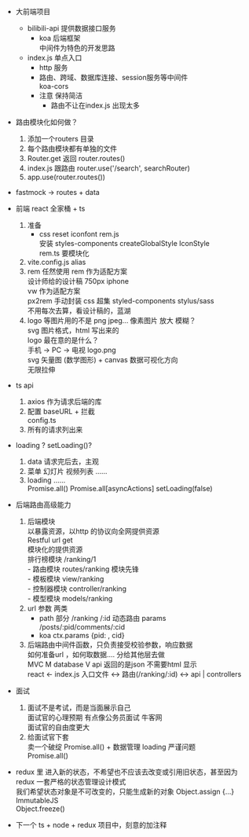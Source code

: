 - 大前端项目           
    - bilibili-api 提供数据接口服务               
        - koa  后端框架              
            中间件为特色的开发思路           
    - index.js 单点入口                  
        - http  服务          
        - 路由、跨域、数据库连接、session服务等中间件             
            koa-cors            
        - 注意  保持简洁             
            - 路由不让在index.js 出现太多           

- 路由模块化如何做？              
    1. 添加一个routers 目录           
    2. 每个路由模块都有单独的文件          
    3. Router.get  返回 router.routes()              
    4. index.js  跟路由  router.use('/search', searchRouter)              
    5. app.use(router.routes())              
- fastmock -> routes + data             

- 前端 react 全家桶 + ts          
    1. 准备                 
        - css reset  iconfont rem.js             
            安装 styles-components  createGlobalStyle IconStyle              
            rem.ts 要模块化            
    2. vite.config.js alias            
    3. rem 任然使用 rem 作为适配方案              
        设计师给的设计稿 750px iphone             
        vw 作为适配方案             
        px2rem 手动封装   css  超集  styled-components  stylus/sass            
        不用每次去算，看设计稿的，蓝湖            
    4. logo 等图片用的不是 png jpeg...   像素图片  放大 模糊？           
        svg 图片格式，html 写出来的          
        logo 最在意的是什么？          
        手机 -> PC -> 电视  logo.png             
        svg  矢量图  (数学图形) + canvas  数据可视化方向            
        无限拉伸             

- ts api            
    1. axios 作为请求后端的库             
    2. 配置 baseURL + 拦截              
        config.ts          
    3. 所有的请求列出来          

- loading ? setLoading()?               
    1. data 请求完后去，主观              
    2. 菜单 幻灯片 视频列表 ......                
    3. loading ......            
    Promise.all()  Promise.all[asyncActions]  setLoading(false)                

- 后端路由高级能力           
    1. 后端模块           
        以暴露资源，以http 的协议向全网提供资源            
        Restful url get            
        模块化的提供资源             
        排行榜模块   /ranking/1            
            - 路由模块  routes/ranking  模块先锋           
            - 模板模块  view/ranking            
            - 控制器模块 controller/ranking                
            - 模型模块  models/ranking                 
    2. url 参数  两类            
        - path  部分  /ranking /:id  动态路由  params              
            /posts/:pid/comments/:cid             
        - koa  ctx.params  {pid: , cid}                
    3. 后端路由中间件函数，只负责接受校验参数，响应数据            
        如何准备url ，如何取数据.... 分给其他层去做             
        MVC   M database   V api 返回的是json 不需要html 显示               
        react <- index.js 入口文件 <-> 路由(/ranking/:id) <-> api | controllers               

- 面试           
    1. 面试不是考试，而是当面展示自己             
        面试官的心理预期 有点像公务员面试 牛客网              
        面试官的自由度更大            
    2. 给面试官下套            
        卖一个破绽 Promise.all() + 数据管理  loading  严谨问题             
        Promise.all()           

- redux 里 进入新的状态，不希望也不应该去改变或引用旧状态，甚至因为redux 一套严格的状态管理设计模式          
    我们希望状态对象是不可改变的，只能生成新的对象  Object.assign  {...}  ImmutableJS           
    Object.freeze()           

- 下一个 ts + node + redux 项目中，刻意的加注释